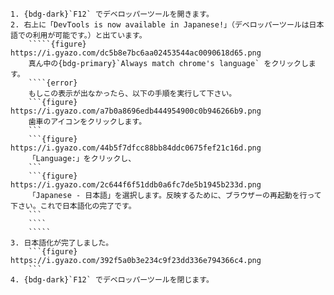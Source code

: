 ```{card} デベロッパーツールを日本語化する
1. {bdg-dark}`F12` でデベロッパーツールを開きます。
2. 右上に「DevTools is now available in Japanese!」（デベロッパーツールは日本語での利用が可能です。）と出ています。
	`````{figure} https://i.gyazo.com/dc5b8e7bc6aa02453544ac0090618d65.png
	真ん中の{bdg-primary}`Always match chrome's language` をクリックします。
	````{error}
	もしこの表示が出なかったら、以下の手順を実行して下さい。
	```{figure} https://i.gyazo.com/a7b0a8696edb444954900c0b946266b9.png
	歯車のアイコンをクリックします。
	```
	```{figure} https://i.gyazo.com/44b5f7dfcc88bb84ddc0675fef21c16d.png
	「Language:」をクリックし、
	```
	```{figure} https://i.gyazo.com/2c644f6f51ddb0a6fc7de5b1945b233d.png	
	「Japanese - 日本語」を選択します。反映するために、ブラウザーの再起動を行って下さい。これで日本語化の完了です。
	```
	````
	`````
3. 日本語化が完了しました。
	```{figure} https://i.gyazo.com/392f5a0b3e234c9f23dd336e794366c4.png
	```
4. {bdg-dark}`F12` でデベロッパーツールを閉じます。
```
